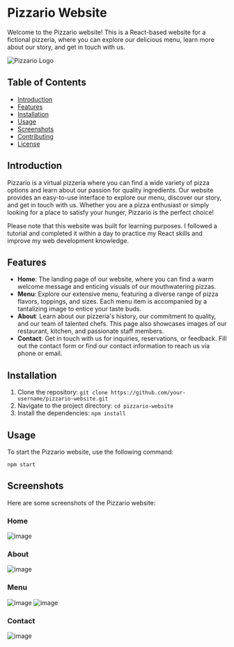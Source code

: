 # Pizzario Website

Welcome to the Pizzario website! This is a React-based website for a fictional pizzeria, where you can explore our delicious menu, learn more about our story, and get in touch with us. 

![Pizzario Logo](/path/to/logo.png)

## Table of Contents

- [Introduction](#introduction)
- [Features](#features)
- [Installation](#installation)
- [Usage](#usage)
- [Screenshots](#screenshots)
- [Contributing](#contributing)
- [License](#license)

## Introduction

Pizzario is a virtual pizzeria where you can find a wide variety of pizza options and learn about our passion for quality ingredients. Our website provides an easy-to-use interface to explore our menu, discover our story, and get in touch with us. Whether you are a pizza enthusiast or simply looking for a place to satisfy your hunger, Pizzario is the perfect choice!

Please note that this website was built for learning purposes. I followed a tutorial and completed it within a day to practice my React skills and improve my web development knowledge.

## Features

- **Home**: The landing page of our website, where you can find a warm welcome message and enticing visuals of our mouthwatering pizzas.
- **Menu**: Explore our extensive menu, featuring a diverse range of pizza flavors, toppings, and sizes. Each menu item is accompanied by a tantalizing image to entice your taste buds.
- **About**: Learn about our pizzeria's history, our commitment to quality, and our team of talented chefs. This page also showcases images of our restaurant, kitchen, and passionate staff members.
- **Contact**: Get in touch with us for inquiries, reservations, or feedback. Fill out the contact form or find our contact information to reach us via phone or email.

## Installation

1. Clone the repository: `git clone https://github.com/your-username/pizzario-website.git`
2. Navigate to the project directory: `cd pizzario-website`
3. Install the dependencies: `npm install`

## Usage

To start the Pizzario website, use the following command:

```shell
npm start
```
## Screenshots
Here are some screenshots of the Pizzario website:

### **Home**


![image](https://github.com/Kshitij-Darwhekar/pizzaria.io/assets/54590658/6f99303b-ec00-4671-aa59-9d290d87f428)

### **About**


![image](https://github.com/Kshitij-Darwhekar/pizzaria.io/assets/54590658/d5ec1531-4d16-4222-9ea6-b6bc999e1311)

### **Menu**


![image](https://github.com/Kshitij-Darwhekar/pizzaria.io/assets/54590658/a5bcd951-6b46-43a6-b15b-bf5e9ea70895)
![image](https://github.com/Kshitij-Darwhekar/pizzaria.io/assets/54590658/681de26a-9e07-4ba5-937a-b1a206cb3caf)

### **Contact**


![image](https://github.com/Kshitij-Darwhekar/pizzaria.io/assets/54590658/8ca6ae0b-8023-4638-b5d8-2f9d07147d41)


